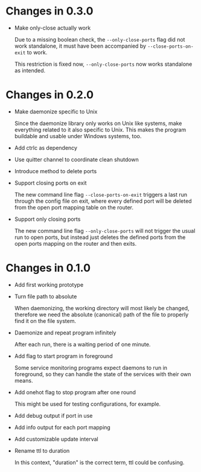 # Changes in 0.3.0

-   Make only-close actually work

    Due to a missing boolean check, the `--only-close-ports` flag did not
    work standalone, it must have been accompanied by
    `--close-ports-on-exit` to work.

    This restriction is fixed now, `--only-close-ports` now works standalone
    as intended.

# Changes in 0.2.0

-   Make daemonize specific to Unix

    Since the daemonize library only works on Unix like systems, make
    everything related to it also specific to Unix. This makes the program
    buildable and usable under Windows systems, too.

-   Add ctrlc as dependency

-   Use quitter channel to coordinate clean shutdown

-   Introduce method to delete ports

-   Support closing ports on exit

    The new command line flag `--close-ports-on-exit` triggers a last run
    through the config file on exit, where every defined port will be
    deleted from the open port mapping table on the router.

-   Support only closing ports

    The new command line flag `--only-close-ports` will not trigger the
    usual run to open ports, but instead just deletes the defined ports from
    the open ports mapping on the router and then exits.

# Changes in 0.1.0

-   Add first working prototype

-   Turn file path to absolute

    When daemonizing, the working directory will most likely be changed,
    therefore we need the absolute (canonical) path of the file to properly
    find it on the file system.

-   Daemonize and repeat program infinitely

    After each run, there is a waiting period of one minute.

-   Add flag to start program in foreground

    Some service monitoring programs expect daemons to run in foreground, so
    they can handle the state of the services with their own means.

-   Add onehot flag to stop program after one round

    This might be used for testing configurations, for example.

-   Add debug output if port in use

-   Add info output for each port mapping

-   Add customizable update interval

-   Rename ttl to duration

    In this context, "duration" is the correct term, ttl could be confusing.
